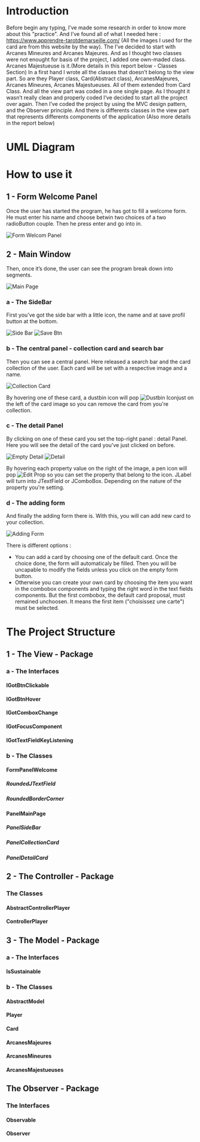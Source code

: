 
# Introduction

Before begin any typing, I’ve made some research in order to know more
about this "practice". And I’ve found all of what I needed here :
https://www.apprendre-tarotdemarseille.com/ (All the images I used for
the card are from this website by the way). The I’ve decided to start
with Arcanes Mineures and Arcanes Majeures. And as I thought two classes
were not enought for basis of the project, I added one own-maded class.
Arcanes Majestueuse is it.(More details in this report below - Classes
Section) In a first hand I wrote all the classes that doesn’t belong to
the view part. So are they Player class, Card(Abstract class),
ArcanesMajeures, Arcanes Mineures, Arcanes Majestueuses. All of them
extended from Card Class. And all the view part was coded in a one
single page. As I thought it wasn’t really clean and properly coded I’ve
decided to start all the project over again. Then I’ve coded the project
by using the MVC design pattern, and the Observer principle. And there
is differents classes in the view part that represents differents
components of the application (Also more details in the report below)

# UML Diagram

# How to use it

## 1 - Form Welcome Panel

Once the user has started the program, he has got to fill a welcome
form. He must enter his name and choose betwin two choices of a two
radioButton couple. Then he press enter and go into in.

![Form Welcom Panel](./welcomeForm.PNG)

## 2 - Main Window 

Then, once it’s done, the user can see the program
break down into segments.

![Main Page](./mainPage.png)

### a - The SideBar
First you’ve got the side bar with a little icon, the name and at save
profil button at the bottom.

![Side Bar](./icoUser.png) ![Save Btn](./saveBtn.PNG)

### b - The central panel - collection card and search bar
Then you can see a central panel. Here released a search bar and the card collection of the user.
Each card will be set with a respective image and a name.

![Collection Card](./collectionCard.PNG)

By hovering one of these card, a dustbin icon will pop ![Dustbin Icon](./dustbinIcon.PNG)just on the left of the card image so you can remove the card from you're collection.


### c - The detail Panel

By clicking on one of these card you set the top-right panel : detail Panel. Here you will see the detail of the card you've just clicked on before.

![Empty Detail](./detailEmpty.PNG) ![Detail](./detail.PNG)

By hovering each property value on the right of the image, a pen icon will pop ![Edit Prop](./edit.png) so you can set the property that belong to the icon.
JLabel will turn into JTextField or JComboBox. Depending on the nature of the property you're setting.


### d - The adding form

And finally the adding form there is. 
With this, you will can add new card to your collection.

![Adding Form](./formAdd.PNG)

There is different options : 
* You can add a card by choosing one of the default card. Once the choice done, the form will automaticaly be filled. Then you will be uncapable to modify the fields unless you click on the empty form button.
* Otherwise you can create your own card by choosing the item you want in the combobox  components and typing the right word in the text fields components. But the first combobox, the default card proposal, must remained unchoosen. It means the first item ("choisissez une carte") must be selected.

# The Project Structure
## 1 - The View - Package
### a - The Interfaces
#### IGotBtnClickable
#### IGotBtnHover
#### IGotComboxChange
#### IGotFocusComponent
#### IGotTextFieldKeyListening
### b - The Classes
#### FormPanelWelcome
##### RoundedJTextField
##### RoundedBorderCorner
#### PanelMainPage
##### PanelSideBar
##### PanelCollectionCard
##### PanelDetailCard

## 2 - The Controller - Package
### The Classes
#### AbstractControllerPlayer
#### ControllerPlayer

## 3 - The Model - Package
### a - The Interfaces
#### IsSustainable
### b - The Classes
#### AbstractModel
#### Player
#### Card
#### ArcanesMajeures
#### ArcanesMineures
#### ArcanesMajestueuses


## The Observer - Package
### The Interfaces
#### Observable
#### Observer
